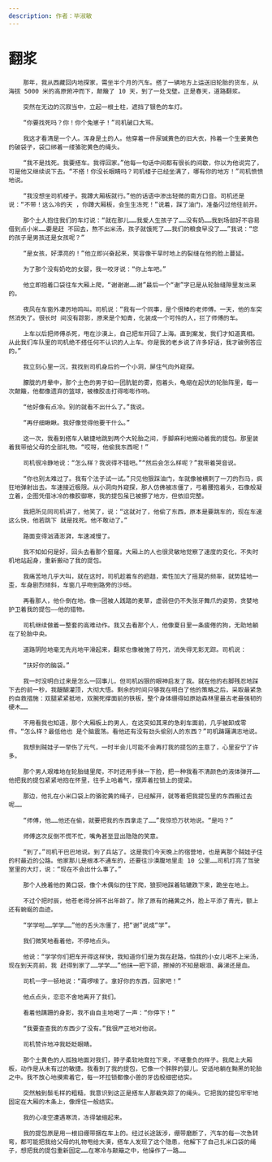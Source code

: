 ```yaml
---
description: 作者：毕淑敏
---
```


# 翻浆

        那年，我从西藏回内地探家，需坐半个月的汽车。搭了一辆地方上运送旧轮胎的货车，从海拔 5000 米的高原俯冲而下，颠簸了 10 天，到了一处戈壁。正是春天，道路翻浆。

        突然在无边的沉寂当中，立起一根土柱，遮挡了银色的车灯。

        “你要找死吗？你！你个兔崽子！”司机破口大骂。

        我这才看清是一个人。浑身是土的人。他穿着一件尿碱黄色的旧大衣，拎着一个生姜黄色的破袋子，袋口绑着一缕骆驼黄色的绳头。

        “我不是找死。我要搭车。我得回家。”他每一句话中间都有很长的间歇，你以为他说完了，可是他又继续说下去。“不搭！你没长眼睛吗？司机楼子已经坐满了，哪有你的地方！”司机愤愤地说。

        “我没想坐司机楼子。我蹲大厢板就行。”他的话语中渗出轻微的南方口音。司机还是说：“不带！这么冷的天 ，你蹲大厢板，会生生冻死！”说着，踩了油门，准备闪过他往前开。

        那个土人抱住我们的车灯说：“就在那儿……我爱人生孩子了……没有奶……我到场部好不容易借到点小米……要是赶 不回去，熬不出米汤，孩子就饿死了……我们的粮食早没了……”我说：“您的孩子是男孩还是女孩呢？”

        “是女孩，好漂亮的！”他立即兴奋起来，笑容像干旱时地上的裂缝在他的脸上蔓延。

        为了那个没有奶吃的女婴，我一咬牙说：“你上车吧。”

        他立即抱着口袋往车大厢上爬，“谢谢谢……谢”最后一个“谢”字已是从轮胎缝隙里发出来的。

        夜风在车窗外凄厉地鸣叫。司机说：“我有一个同事，是个很棒的老师傅。一天，他的车突然消失了。很长时 间没有踪影，原来是个知青，化装成一个可怜的人，拦了师傅的车。

        上车以后把师傅杀死，甩在沙漠上，自己把车开回了上海。直到案发，我们才知道真相。从此我们车队里的司机绝不搭任何不认识的人上车。你是我的老乡说了许多好话，我才破例答应的。”

        我立刻心里一沉，我找到司机身后的一个小洞，屏住气向外窥探。

        朦胧的月晕中，那个土色的男子如一团肮脏的雾，抱着头，龟缩在起伏的轮胎阵里，每一次颠簸，他都像遗弃的篮球，被橡胶击打得嘭嘭作响。

        “他好像有点冷。别的就看不出什么了。”我说。

        “再仔细瞅瞅。我好像觉得他要干什么。”

        这一次，我看到搭车人敏捷地跳到两个大轮胎之间，手脚麻利地搬动着我的提包。那里装着我带给父母的全部礼物。“哎呀，他偷我东西呢！”

        司机很冷静地说：“怎么样？我说得不错吧。”“然后会怎么样呢？”我带着哭音说。

        “你也别太难过了。我有个法子试一试。”只见他狠踩油门，车就像被横刺了一刀的烈马，疯狂地弹射出去。车速接近极限。从小洞向外窥探，那人仿佛被冻僵了，弓着腰抱着头，石像般凝立着，企图凭借冰冷的橡胶御寒，我的提包虽已被挪了地方，但依旧完整。

        我把所见同司机讲了，他笑了，说：“这就对了，他偷了东西，原本是要跳车的，现在车速这么快，他若跳下 就是找死。他不敢动了。”

        路面变得汹涌澎湃，车速减慢了。

        我不知如何是好，回头去看那个窟窿。大厢上的人也很灵敏地觉察了速度的变化，不失时机地站起身，重新搬动了我的提包。

        我痛苦地几乎大叫，就在这时，司机趁着车的趔趄，索性加大了摇晃的频率，就势猛地一歪，车身剧烈倾斜，车窗几乎吻到路旁的沙砾。

        再看那人，他仆倒在地，像一团被人践踏的麦草，虚弱但仍不失张牙舞爪的姿势，贪婪地护卫着我的提包——他的猎物。

        司机继续做着一整套的高难动作。我又去看那个人，他像夏日里一条疲倦的狗，无助地躺在了轮胎中央。

        道路阴险地毫无先兆地平滑起来，翻浆也像被施了符咒，消失得无影无踪。司机说：

        “扶好你的脑袋。”

        我一时没明白过来是怎么一回事儿，但司机凶狠的眼神启发了我。就在他的右脚残忍地踩下去的前一秒，我醍醐灌顶，大彻大悟。剩余的时间只够我在明白了他的策略之后，采取最紧急的自救措施：双腿紧紧抵地，双腕死撑面前的铁板，整个身体绷得如原始森林里最古老最强韧的硬木……

        不用看我也知道，那个大厢板上的男人，在这突如其来的急刹车面前，几乎被卸成零件。“怎么样？最低他也 是个脑震荡。看他还有没有劲头偷别人的东西？”司机踌躇满志地说。

        我想到贼娃子一举伤了元气，一时半会儿可能不会再打我的提包的主意了，心里安宁了许多。

        那个男人艰难地在轮胎缝里爬，不时还用手抹一下脸，把一种我看不清颜色的液体弹开……他把我的提包紧紧地抱在怀里，往手上哈着气，摆弄着拉锁上的提梁。

        那边，他扎在小米口袋上的骆驼黄的绳子，已经解开，就等着把我提包里的东西搬过去呢……

        “师傅，他……他还在偷，就要把我的东西拿走了……”我惊恐万状地说。“是吗？”

        师傅这次反倒不慌不忙，嘴角甚至显出隐隐的笑意。

        “到了。”司机干巴巴地说。到了兵站了。这是我们今天晚上的宿营地，也是离那个贼娃子住的村最近的公路。他家那儿是根本不通车的，还要往沙漠腹地里走 10 公里……司机打亮了驾驶室里的大灯，说：“现在不会出什么事了。”

        那个人挽着他的黄口袋，像个木偶似的往下爬，狼狈地踩着轱辘跌下来，跪坐在地上。

        不过个把时辰，他苍老得分辨不出年龄了。除了原有的赭黄之外，脸上平添了青光，额上还有蜿蜒的血迹。

        “学学啦……学学……”他的舌头冻僵了，把“谢”说成“学”。

        我们微笑地看着他，不停地点头。

        他说：“学学你们把车开得这样快，我知道你们是为我在赶路，怕我的小女儿喝不上米汤，现在到天亮前，我 赶得到家了……学学……”他抹一把下颌，擦掉的不知是眼泪、鼻涕还是血。

        司机一字一顿地说：“甭啰嗦了。拿好你的东西，回家吧！”

        他点点头，恋恋不舍地离开了我们。

        看着他蹒跚的身影，我不由自主地喝了一声：“你停下！”

        “我要查查我的东西少了没有。”我很严正地对他说。

        司机赞许地冲我眨眨眼睛。

        那个土黄色的人孤独地面对我们，脖子柔软地耷拉下来，不堪重负的样子。我爬上大厢板，动作是从未有过的敏捷。我看到了我的提包，它像一个胖胖的婴儿，安适地躺在黝黑的轮胎之中。我不放心地摸索着它，每一环拉锁都像小兽的牙齿般细密结实。

        突然触到鬃毛样的粗糙，我意识到这正是搭车人那截失踪了的绳头。它把我的提包牢牢地固定在大厢的木条上，像焊住一般结实。

        我的心凌空遭遇寒流，冻得皱缩起来。

        我的提包原是用一根旧绷带捆在车上的。经过长途跋涉，绷带磨断了，汽车的每一次急转弯，都可能把我给父母的礼物甩给大漠，搭车人发现了这个隐患，他解下了自己扎米口袋的绳子，想把我的提包重新固定……在寒冷与颠簸之中，他操作了一路……

